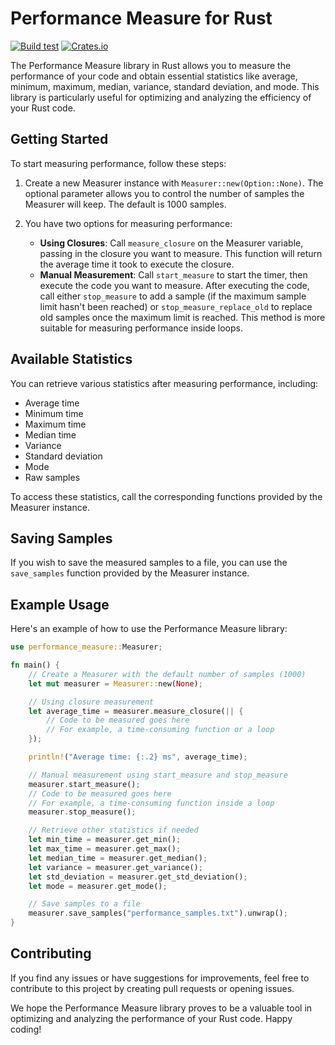 # Performance Measure for Rust
[![Build test](https://github.com/coolian1337/performance_measure/actions/workflows/rust.yml/badge.svg)](https://github.com/coolian1337/performance_measure/actions/workflows/rust.yml)
[![Crates.io](https://img.shields.io/crates/v/performance_measure.svg)](https://crates.io/crates/performance_measure)

The Performance Measure library in Rust allows you to measure the performance of your code and obtain essential statistics like average, minimum, maximum, median, variance, standard deviation, and mode. This library is particularly useful for optimizing and analyzing the efficiency of your Rust code.

## Getting Started

To start measuring performance, follow these steps:

1. Create a new Measurer instance with `Measurer::new(Option::None)`. The optional parameter allows you to control the number of samples the Measurer will keep. The default is 1000 samples.

2. You have two options for measuring performance:
   - **Using Closures**: Call `measure_closure` on the Measurer variable, passing in the closure you want to measure. This function will return the average time it took to execute the closure.
   - **Manual Measurement**: Call `start_measure` to start the timer, then execute the code you want to measure. After executing the code, call either `stop_measure` to add a sample (if the maximum sample limit hasn't been reached) or `stop_measure_replace_old` to replace old samples once the maximum limit is reached. This method is more suitable for measuring performance inside loops.

## Available Statistics

You can retrieve various statistics after measuring performance, including:
- Average time
- Minimum time
- Maximum time
- Median time
- Variance
- Standard deviation
- Mode
- Raw samples

To access these statistics, call the corresponding functions provided by the Measurer instance.

## Saving Samples

If you wish to save the measured samples to a file, you can use the `save_samples` function provided by the Measurer instance.

## Example Usage

Here's an example of how to use the Performance Measure library:

```rust
use performance_measure::Measurer;

fn main() {
    // Create a Measurer with the default number of samples (1000)
    let mut measurer = Measurer::new(None);

    // Using closure measurement
    let average_time = measurer.measure_closure(|| {
        // Code to be measured goes here
        // For example, a time-consuming function or a loop
    });

    println!("Average time: {:.2} ms", average_time);

    // Manual measurement using start_measure and stop_measure
    measurer.start_measure();
    // Code to be measured goes here
    // For example, a time-consuming function inside a loop
    measurer.stop_measure();

    // Retrieve other statistics if needed
    let min_time = measurer.get_min();
    let max_time = measurer.get_max();
    let median_time = measurer.get_median();
    let variance = measurer.get_variance();
    let std_deviation = measurer.get_std_deviation();
    let mode = measurer.get_mode();

    // Save samples to a file
    measurer.save_samples("performance_samples.txt").unwrap();
}
```

## Contributing

If you find any issues or have suggestions for improvements, feel free to contribute to this project by creating pull requests or opening issues.

We hope the Performance Measure library proves to be a valuable tool in optimizing and analyzing the performance of your Rust code. Happy coding!